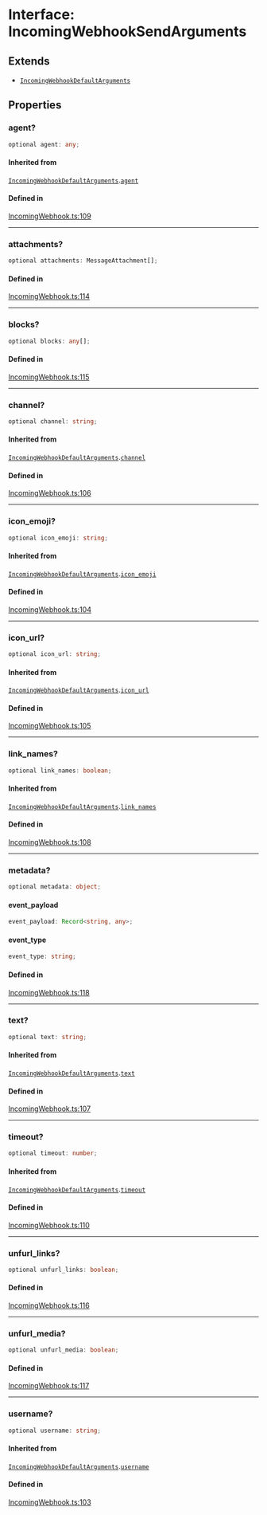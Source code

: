 # Interface: IncomingWebhookSendArguments

## Extends

- [`IncomingWebhookDefaultArguments`](IncomingWebhookDefaultArguments.md)

## Properties

### agent?

```ts
optional agent: any;
```

#### Inherited from

[`IncomingWebhookDefaultArguments`](IncomingWebhookDefaultArguments.md).[`agent`](IncomingWebhookDefaultArguments.md#agent)

#### Defined in

[IncomingWebhook.ts:109](https://github.com/slackapi/node-slack-sdk/blob/c15385ef93ccdde9702f52f7d1f445999203d794/packages/webhook/src/IncomingWebhook.ts#L109)

***

### attachments?

```ts
optional attachments: MessageAttachment[];
```

#### Defined in

[IncomingWebhook.ts:114](https://github.com/slackapi/node-slack-sdk/blob/c15385ef93ccdde9702f52f7d1f445999203d794/packages/webhook/src/IncomingWebhook.ts#L114)

***

### blocks?

```ts
optional blocks: any[];
```

#### Defined in

[IncomingWebhook.ts:115](https://github.com/slackapi/node-slack-sdk/blob/c15385ef93ccdde9702f52f7d1f445999203d794/packages/webhook/src/IncomingWebhook.ts#L115)

***

### channel?

```ts
optional channel: string;
```

#### Inherited from

[`IncomingWebhookDefaultArguments`](IncomingWebhookDefaultArguments.md).[`channel`](IncomingWebhookDefaultArguments.md#channel)

#### Defined in

[IncomingWebhook.ts:106](https://github.com/slackapi/node-slack-sdk/blob/c15385ef93ccdde9702f52f7d1f445999203d794/packages/webhook/src/IncomingWebhook.ts#L106)

***

### icon\_emoji?

```ts
optional icon_emoji: string;
```

#### Inherited from

[`IncomingWebhookDefaultArguments`](IncomingWebhookDefaultArguments.md).[`icon_emoji`](IncomingWebhookDefaultArguments.md#icon_emoji)

#### Defined in

[IncomingWebhook.ts:104](https://github.com/slackapi/node-slack-sdk/blob/c15385ef93ccdde9702f52f7d1f445999203d794/packages/webhook/src/IncomingWebhook.ts#L104)

***

### icon\_url?

```ts
optional icon_url: string;
```

#### Inherited from

[`IncomingWebhookDefaultArguments`](IncomingWebhookDefaultArguments.md).[`icon_url`](IncomingWebhookDefaultArguments.md#icon_url)

#### Defined in

[IncomingWebhook.ts:105](https://github.com/slackapi/node-slack-sdk/blob/c15385ef93ccdde9702f52f7d1f445999203d794/packages/webhook/src/IncomingWebhook.ts#L105)

***

### link\_names?

```ts
optional link_names: boolean;
```

#### Inherited from

[`IncomingWebhookDefaultArguments`](IncomingWebhookDefaultArguments.md).[`link_names`](IncomingWebhookDefaultArguments.md#link_names)

#### Defined in

[IncomingWebhook.ts:108](https://github.com/slackapi/node-slack-sdk/blob/c15385ef93ccdde9702f52f7d1f445999203d794/packages/webhook/src/IncomingWebhook.ts#L108)

***

### metadata?

```ts
optional metadata: object;
```

#### event\_payload

```ts
event_payload: Record<string, any>;
```

#### event\_type

```ts
event_type: string;
```

#### Defined in

[IncomingWebhook.ts:118](https://github.com/slackapi/node-slack-sdk/blob/c15385ef93ccdde9702f52f7d1f445999203d794/packages/webhook/src/IncomingWebhook.ts#L118)

***

### text?

```ts
optional text: string;
```

#### Inherited from

[`IncomingWebhookDefaultArguments`](IncomingWebhookDefaultArguments.md).[`text`](IncomingWebhookDefaultArguments.md#text)

#### Defined in

[IncomingWebhook.ts:107](https://github.com/slackapi/node-slack-sdk/blob/c15385ef93ccdde9702f52f7d1f445999203d794/packages/webhook/src/IncomingWebhook.ts#L107)

***

### timeout?

```ts
optional timeout: number;
```

#### Inherited from

[`IncomingWebhookDefaultArguments`](IncomingWebhookDefaultArguments.md).[`timeout`](IncomingWebhookDefaultArguments.md#timeout)

#### Defined in

[IncomingWebhook.ts:110](https://github.com/slackapi/node-slack-sdk/blob/c15385ef93ccdde9702f52f7d1f445999203d794/packages/webhook/src/IncomingWebhook.ts#L110)

***

### unfurl\_links?

```ts
optional unfurl_links: boolean;
```

#### Defined in

[IncomingWebhook.ts:116](https://github.com/slackapi/node-slack-sdk/blob/c15385ef93ccdde9702f52f7d1f445999203d794/packages/webhook/src/IncomingWebhook.ts#L116)

***

### unfurl\_media?

```ts
optional unfurl_media: boolean;
```

#### Defined in

[IncomingWebhook.ts:117](https://github.com/slackapi/node-slack-sdk/blob/c15385ef93ccdde9702f52f7d1f445999203d794/packages/webhook/src/IncomingWebhook.ts#L117)

***

### username?

```ts
optional username: string;
```

#### Inherited from

[`IncomingWebhookDefaultArguments`](IncomingWebhookDefaultArguments.md).[`username`](IncomingWebhookDefaultArguments.md#username)

#### Defined in

[IncomingWebhook.ts:103](https://github.com/slackapi/node-slack-sdk/blob/c15385ef93ccdde9702f52f7d1f445999203d794/packages/webhook/src/IncomingWebhook.ts#L103)
